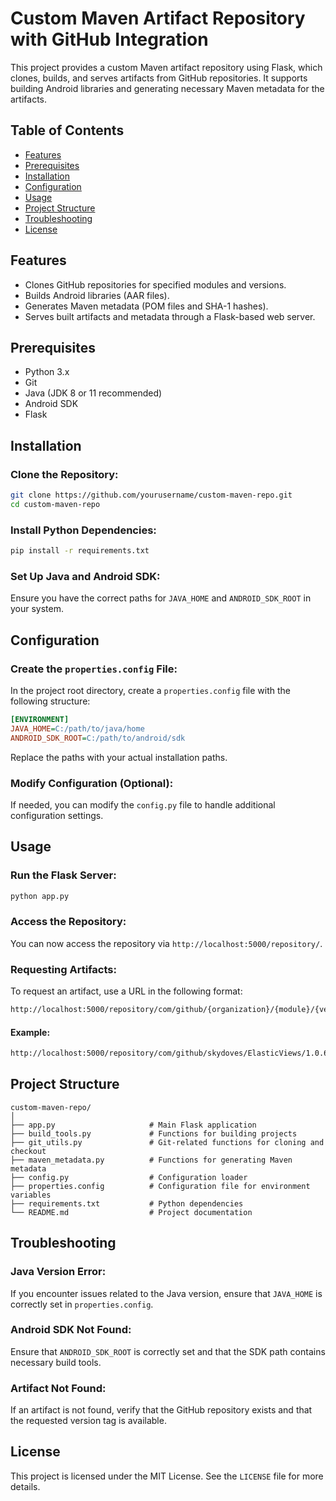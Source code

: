 # Custom Maven Artifact Repository with GitHub Integration

This project provides a custom Maven artifact repository using Flask, which clones, builds, and serves artifacts from GitHub repositories. It supports building Android libraries and generating necessary Maven metadata for the artifacts.

## Table of Contents
- [Features](#features)
- [Prerequisites](#prerequisites)
- [Installation](#installation)
- [Configuration](#configuration)
- [Usage](#usage)
- [Project Structure](#project-structure)
- [Troubleshooting](#troubleshooting)
- [License](#license)

## Features
- Clones GitHub repositories for specified modules and versions.
- Builds Android libraries (AAR files).
- Generates Maven metadata (POM files and SHA-1 hashes).
- Serves built artifacts and metadata through a Flask-based web server.

## Prerequisites
- Python 3.x
- Git
- Java (JDK 8 or 11 recommended)
- Android SDK
- Flask

## Installation

### Clone the Repository:
```bash
git clone https://github.com/yourusername/custom-maven-repo.git
cd custom-maven-repo
```

### Install Python Dependencies:
```bash
pip install -r requirements.txt
```

### Set Up Java and Android SDK:
Ensure you have the correct paths for `JAVA_HOME` and `ANDROID_SDK_ROOT` in your system.

## Configuration

### Create the `properties.config` File:
In the project root directory, create a `properties.config` file with the following structure:

```ini
[ENVIRONMENT]
JAVA_HOME=C:/path/to/java/home
ANDROID_SDK_ROOT=C:/path/to/android/sdk
```
Replace the paths with your actual installation paths.

### Modify Configuration (Optional):
If needed, you can modify the `config.py` file to handle additional configuration settings.

## Usage

### Run the Flask Server:
```bash
python app.py
```

### Access the Repository:
You can now access the repository via `http://localhost:5000/repository/`.

### Requesting Artifacts:
To request an artifact, use a URL in the following format:

```bash
http://localhost:5000/repository/com/github/{organization}/{module}/{version}/{artifact-filename}
```

#### Example:
```bash
http://localhost:5000/repository/com/github/skydoves/ElasticViews/1.0.6/ElasticViews-1.0.6.aar
```

## Project Structure
```plaintext
custom-maven-repo/
│
├── app.py                     # Main Flask application
├── build_tools.py             # Functions for building projects
├── git_utils.py               # Git-related functions for cloning and checkout
├── maven_metadata.py          # Functions for generating Maven metadata
├── config.py                  # Configuration loader
├── properties.config          # Configuration file for environment variables
├── requirements.txt           # Python dependencies
└── README.md                  # Project documentation
```

## Troubleshooting

### Java Version Error:
If you encounter issues related to the Java version, ensure that `JAVA_HOME` is correctly set in `properties.config`.

### Android SDK Not Found:
Ensure that `ANDROID_SDK_ROOT` is correctly set and that the SDK path contains necessary build tools.

### Artifact Not Found:
If an artifact is not found, verify that the GitHub repository exists and that the requested version tag is available.

## License
This project is licensed under the MIT License. See the `LICENSE` file for more details.